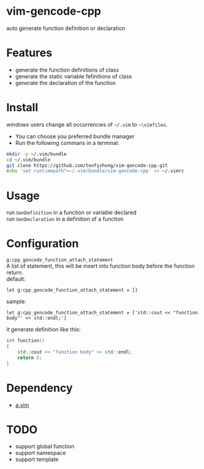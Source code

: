 # vim-gencode-cpp
auto generate function definition or declaration  

# Features
- generate the function definitions of class  
- generate the static variable fefinitions of class  
- generate the declaration of the function

# Install
*windows* users change all occurrencws of `~/.vim` to `~\vimfiles`.  
- You can choose you preferred bundle manager   
- Run the following commans in a terminal:  
```bash
mkdir -p ~/.vim/bundle  
cd ~/.vim/bundle  
git clone https://github.com/tenfyzhong/vim-gencode-cpp.git  
echo 'set runtimepath^=~/.vim/bundle/vim-gencode-cpp' >> ~/.vimrc  
```

# Usage
run `GenDefinition` in a function or variable declared  
run `GenDeclaration` in a definition of a function

# Configuration
`g:cpp_gencode_function_attach_statement`  
A list of statement, this will be insert into function body before the function return.  
default:   
```viml
let g:cpp_gencode_function_attach_statement = []
```
sample:  
```viml
let g:cpp_gencode_function_attach_statement = ['std::cout << "function body"' << std::endl;']
```
it generate definition like this:  
```cpp
int function()
{
    std::cout << "function body" << std::endl;
    return 0;
}
```

# Dependency
- [a.vim](https://github.com/vim-scripts/a.vim)

# TODO
- support global function  
- support namespace 
- support template
